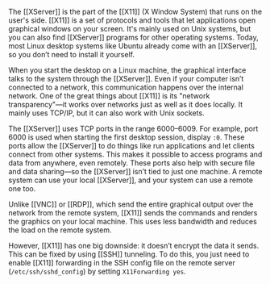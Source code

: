 The [[XServer]] is the part of the [[X11]] (X Window System) that runs on the user's side. [[X11]] is a set of protocols and tools that let applications open graphical windows on your screen. It's mainly used on Unix systems, but you can also find [[XServer]] programs for other operating systems. Today, most Linux desktop systems like Ubuntu already come with an [[XServer]], so you don’t need to install it yourself.

When you start the desktop on a Linux machine, the graphical interface talks to the system through the [[XServer]]. Even if your computer isn’t connected to a network, this communication happens over the internal network. One of the great things about [[X11]] is its "network transparency"—it works over networks just as well as it does locally. It mainly uses TCP/IP, but it can also work with Unix sockets.

The [[XServer]] uses TCP ports in the range 6000–6009. For example, port 6000 is used when starting the first desktop session, display `:0`. These ports allow the [[XServer]] to do things like run applications and let clients connect from other systems. This makes it possible to access programs and data from anywhere, even remotely. These ports also help with secure file and data sharing—so the [[XServer]] isn’t tied to just one machine. A remote system can use your local [[XServer]], and your system can use a remote one too.

Unlike [[VNC]] or [[RDP]], which send the entire graphical output over the network from the remote system, [[X11]] sends the commands and renders the graphics on your local machine. This uses less bandwidth and reduces the load on the remote system.

However, [[X11]] has one big downside: it doesn’t encrypt the data it sends. This can be fixed by using [[SSH]] tunneling. To do this, you just need to enable [[X11]] forwarding in the SSH config file on the remote server (`/etc/ssh/sshd_config`) by setting `X11Forwarding yes`.